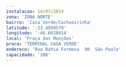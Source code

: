 ```yaml
---
instalacao: 14/07/2014
zona: 'ZONA NORTE'
bairro: 'Casa Verde/Cachoeirinha'
latitude: '-23.4959579'
longitude: '-46.6628014'
local: 'Praça das Monções'
praca: 'TERMINAL CASA VERDE'
endereco: 'Rua Bahia Formosa  90  São Paulo'
capacidade: '100'
---
```

